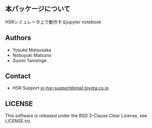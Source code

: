 本パッケージについて
---
HSRシミュレータ上で動作するjupyter notebook

Authors
---
 * Yosuke Matsusaka
 * Nobuyuki Matsuno
 * Suomi Tanishige

Contact
---
 * HSR Support <xr-hsr-support@mail.toyota.co.jp>

LICENSE
---
This software is released under the BSD 3-Clause Clear License, see LICENSE.txt.
